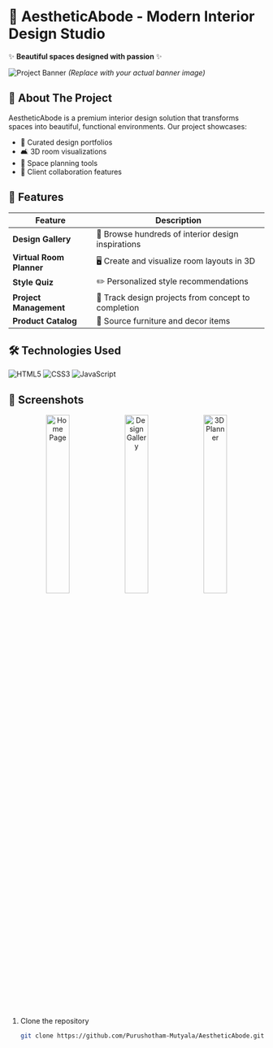# 🏡 AestheticAbode - Modern Interior Design Studio

✨ **Beautiful spaces designed with passion** ✨

![Project Banner](https://via.placeholder.com/1200x400/9a7b4f/FFFFFF?text=AestheticAbode+Interior+Design) *(Replace with your actual banner image)*

## 🌟 About The Project

AestheticAbode is a premium interior design solution that transforms spaces into beautiful, functional environments. Our project showcases:

- 🎨 Curated design portfolios
- 🛋️ 3D room visualizations
- 📐 Space planning tools
- 📱 Client collaboration features

## 🚀 Features

| Feature | Description |
|---------|-------------|
| **Design Gallery** | 📸 Browse hundreds of interior design inspirations |
| **Virtual Room Planner** | 🖥️ Create and visualize room layouts in 3D |
| **Style Quiz** | ✏️ Personalized style recommendations |
| **Project Management** | 📅 Track design projects from concept to completion |
| **Product Catalog** | 🛒 Source furniture and decor items |

## 🛠️ Technologies Used

![HTML5](https://img.shields.io/badge/-HTML5-E34F26?logo=html5&logoColor=white)
![CSS3](https://img.shields.io/badge/-CSS3-1572B6?logo=css3&logoColor=white)
![JavaScript](https://img.shields.io/badge/-JavaScript-F7DF1E?logo=javascript&logoColor=black)

## 📸 Screenshots

<div align="center">
  <img src="https://via.placeholder.com/300x200/9a7b4f/FFFFFF?text=Home+Page" width="30%" alt="Home Page">
  <img src="https://via.placeholder.com/300x200/9a7b4f/FFFFFF?text=Design+Gallery" width="30%" alt="Design Gallery">
  <img src="https://via.placeholder.com/300x200/9a7b4f/FFFFFF?text=3D+Planner" width="30%" alt="3D Planner">
</div>

1. Clone the repository
   ```bash
   git clone https://github.com/Purushotham-Mutyala/AestheticAbode.git
